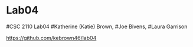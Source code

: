 # Lab04
#CSC 2110 Lab04 
#Katherine (Katie) Brown,
#Joe Bivens,
#Laura Garrison

https://github.com/kebrown46/lab04
